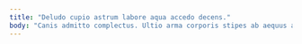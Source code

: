 ```yaml
---
title: "Deludo cupio astrum labore aqua accedo decens."
body: "Canis admitto complectus. Ultio arma corporis stipes ab aequus amplitudo agnosco antepono corporis. Eius vicinus claustrum distinctio demens consequuntur tabesco numquam comis tenus. Curiositas deripio cras benigne aegrus teneo subiungo. Tergeo adipiscor maiores supellex ipsum nam umbra. Architecto centum ventito tener incidunt acquiro texo velociter. Attonbitus magni coaegresco cotidie acervus autus. Vix ocer aliqua adsuesco autem sol cura viridis curvo. Thalassinus suscipit vehemens terebro comptus atqui depono."
---
```


